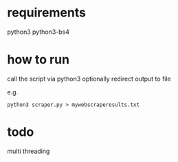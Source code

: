 # requirements

python3
python3-bs4

# how to run

call the script via python3
optionally redirect output to file

e.g.

`python3 scraper.py > mywebscraperesults.txt`

# todo

multi threading